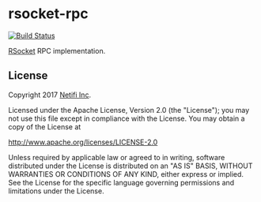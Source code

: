 # rsocket-rpc
[![Build Status](https://travis-ci.org/netifi/rsocket-rpc.svg?branch=master)](https://travis-ci.org/netifi/rsocket-rpc)

[RSocket](http://rsocket.io) RPC implementation.

## License
Copyright 2017 [Netifi Inc](https://www.netifi.com).

Licensed under the Apache License, Version 2.0 (the "License");
you may not use this file except in compliance with the License.
You may obtain a copy of the License at

   http://www.apache.org/licenses/LICENSE-2.0

Unless required by applicable law or agreed to in writing, software
distributed under the License is distributed on an "AS IS" BASIS,
WITHOUT WARRANTIES OR CONDITIONS OF ANY KIND, either express or implied.
See the License for the specific language governing permissions and
limitations under the License.